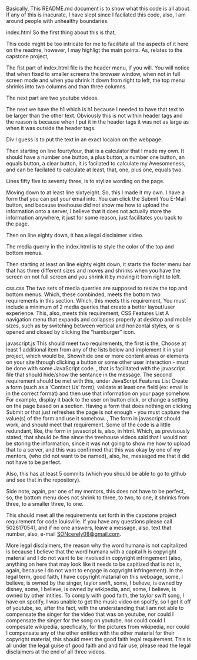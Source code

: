 Basically, 
This README.md document is to show what this code is all about. If any of this is inacurate, I have slept since I facilated this code, also, I am around people with unhealthy boundaries. 

index.html
So the first thing about this is that, 

This code might be too intricate for me to facilitate all the aspects of it here on the readme, however, I may highligt the main points. 
As, relates to the capstone project, 

The fist part of index.html file is the header menu, if you will. You will notice that when fixed to smaller screens the browser window, when not in full screen mode and when you shrink it down from right to left, the top menu shrinks into two columns and than three columns. 

The next part are two youtube videos. 

The next we have the h1 which is h1 because I needed to have that text to be larger than the other text. Obviously this is not within header tags and the reason is because when I put it in the header tags it was not as large as when it was outside the header tags. 

Div I guess is to put the text in an exact locaion on the webpage. 

Then starting on line fourtyfour, that is a calculator that I made my own. It should have a number one button, a plus button, a number one button, an equals button, a clear button, it is facilated to calculate my Awesomeness, and can be facilated to calculate at least, that, one, plus one, equals two. 

Lines fifty five to seventy three, is to stylize wording on the page. 

Moving down to at least line sixtyeight. So, this I made it my own. I have a form that you can put your email into. You can click the Submit You E-Mail button, and because treehouse did not show me how to upload the information onto a server, I believe that it does not actually store the information anywhere, it just for some reason, just facilitates you back to the page. 

Then on line eighty down, it has a legal disclaimer video. 

The media querry in the index.html is to style the color of the top and bottom menus. 

Then starting at least on line eighty eight down, it starts the footer menu bar that has three different sizes and moves and shrinks when you have the screen on not full screen and you shrink it by moving it from right to left. 

css.css 
The two sets of media querries are supposed to resize the top and bottom menus. Which, these combinded, meets the bottom two requirements in this section. 
Which, this meets this requirement, You must include a minimum of 2 media queries that create a better layout/user experience. 
This, also, meets this requirement, CSS Features List A navigation menu that expands and collapses properly at desktop and mobile sizes, such as by switching between vertical and horizontal styles, or is opened and closed by clicking the “hamburger” icon. 

javascript.js 
This should meet two requirements, the first is the, Choose at least 1 additional item from any of the lists below and implement it in your project, which would be, Show/hide one or more content areas or elements on your site through clicking a button or some other user interaction - must be done with some JavaScript code. , that is facilitated with the javascript file that should hide/show the sentance in the message. 
The second requirement should be met with this, under JavaScript Features List Create a form (such as a ‘Contact Us’ form), validate at least one field (ex: email is in the correct format) and then use that information on your page somehow. For example, display it back to the user on button click, or change a setting on the page based on a section. Having a form that does nothing on clicking Submit or that just refreshes the page is not enough - you must capture the value(s) of the form and use it somehow. , 
The form in javascript should work, and should meet that requirement. Some of the code is a little redundant, like, the form in javascript is, also, in html. Which, as previsously stated, that should be fine since the treehouse videos said that I would not be storing the information, since it was not going to show me how to upload that to a server, and this was confirmed that this was okay by one of my mentors, (who did not want to be named), also, he, messaged me that it did not have to be perfect. 

Also, this has at least 5 commits (which you should be able to go to github and see that in the repository). 

Side note, again, per one of my mentors, this does not have to be perfect, so, the bottom menu does not shrink to three, to two, to one, it shrinks from three, to a smaller three, to one. 

This should meet all the requirements set forth in the capstone project requirement for code louisville. If you have any questions please call 5026170541, and if no one answers, leave a message, also, text that number, also, e-mail SONcerely08@gmail.com. 

More legal disclaimers, 
the reason why the word humana is not capitalized is because I believe that the word humana with a capital h is copyright material and I do not want to be involved in copyright infringement (also, anything on here that may look like it needs to be capitized that is not is, again, because I do not want to engage in copyright infringement). In the legal term, good faith, I have copyright matarial on this webpage, some, I believe, is owned by the singer, taylor swift, some, I believe, is owned by disney, some, I believe, is owned by wikipedia, and, some, I believe, is owned by other intities. To comply with good faith, the taylor swift song, I have on spotify, I was unable to get the music video on spoitfy, so I got it off of youtube, so, after the fact, with the understanding that I am not able to compensate the singer for the video that was on youtube, nor could I compensate the singer for the song on youtube, nor could could I compesate wikipedia, specfically, for the pictures from wikipedia, nor could I compensate any of the other entities with the other material for their copyright material, this should meet the good faith legal requirement. This is all under the legal guise of good faith and and fair use, please read the legal disclaimers at the end of all three videos. 
